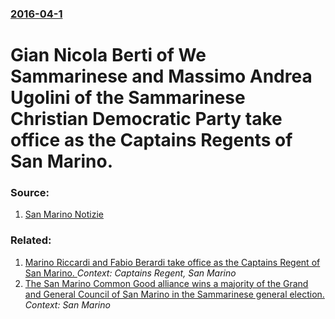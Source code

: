 ### [2016-04-1](/news/2016/04/1/index.md)

# Gian Nicola Berti of We Sammarinese and Massimo Andrea Ugolini of the Sammarinese Christian Democratic Party take office as the Captains Regents of San Marino. 




### Source:

1. [San Marino Notizie](http://www.sanmarinonotizie.com/2016/04/03/cerimonia-di-insediamento-dei-capitani-reggenti-gian-nicola-berti-e-massimo-andrea-ugolini/)

### Related:

1. [Marino Riccardi and Fabio Berardi take office as the Captains Regent of San Marino. ](/news/2016/10/2/marino-riccardi-and-fabio-berardi-take-office-as-the-captains-regent-of-san-marino.md) _Context: Captains Regent, San Marino_
2. [The San Marino Common Good alliance wins a majority of the Grand and General Council of San Marino in the Sammarinese general election. ](/news/2012/11/13/the-san-marino-common-good-alliance-wins-a-majority-of-the-grand-and-general-council-of-san-marino-in-the-sammarinese-general-election.md) _Context: San Marino_
